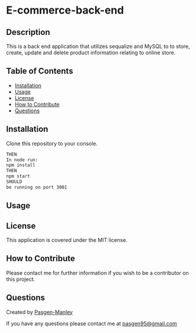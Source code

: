# E-commerce-back-end

## Description
This is a back end application that utilizes sequalize and MySQL to to store, create, update and delete product information relating to online store.

## Table of Contents
  * [Installation](#installation)
  * [Usage](#usage)
  * [License](#license)
  * [How to Contribute](#how-to-contribute)
  * [Questions](#questions)

## Installation
Clone this repository to your console.
 
```md 
THEN
In node run:
npm install
THEN
npm start
SHOULD
be running on port 3001
```
## Usage


## License
This application is covered under the MIT license.

## How to Contribute
Please contact me for further information if you wish to be a contributor on this project.

## Questions
Created by [Pasgen-Manley](https://github.com/Pasgen-Manley)

If you have any questions please contact me at [pasgen95@gmail.com](pasgen95@gmail.com)